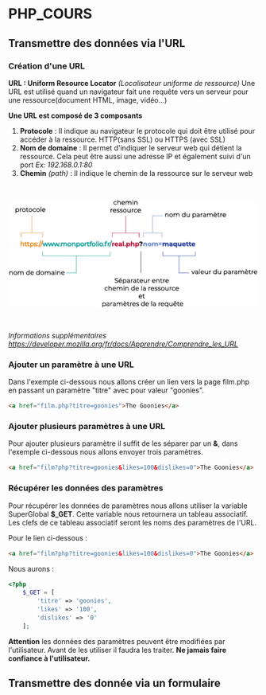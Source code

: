 # PHP_COURS
## Transmettre des données via l'URL
### Création d'une URL 
**URL : Uniform Resource Locator** *(Localisateur uniforme de ressource)*
Une URL est utilisé quand un navigateur fait une requête vers un serveur pour une ressource(document HTML, image, vidéo...)

**Une URL est composé de 3 composants**

1. **Protocole** : Il indique au navigateur le protocole qui doit être utilisé pour accéder à la ressource. HTTP(sans SSL) ou HTTPS (avec SSL)
2. **Nom de domaine** : Il permet d'indiquer le serveur web qui détient la ressource. Cela peut être aussi une adresse IP et également suivi d'un port *Ex: 192.168.0.1:80*
3. **Chemin** *(path)* : Il indique le chemin de la ressource sur le serveur web 

<br>
<p align="center">
    <img width="500" src="assets/url.png">
</p>
<br>

*Informations supplémentaires <https://developer.mozilla.org/fr/docs/Apprendre/Comprendre_les_URL>*

### Ajouter un paramètre à une URL

Dans l'exemple ci-dessous nous allons créer un lien vers la page film.php en passant un paramètre "titre" avec pour valeur "goonies".

```html
<a href="film.php?titre=goonies">The Goonies</a>
```

### Ajouter plusieurs paramètres à une URL

Pour ajouter plusieurs paramètre il suffit de les séparer par un **&**, dans l'exemple ci-dessous nous allons envoyer trois paramètres.

```html
<a href="film?php?titre=goonies&likes=100&dislikes=0">The Goonies</a>
```

### Récupérer les données des paramètres

Pour récupérer les données de paramètres nous allons utiliser la variable SuperGlobal **$_GET**. Cette variable nous retournera un tableau associatif. Les clefs de ce tableau associatif seront les noms des paramètres de l'URL.

Pour le lien ci-dessous :

```html
<a href="film?php?titre=goonies&likes=100&dislikes=0">The Goonies</a>
```

Nous aurons :

```php
<?php
    $_GET = [
        'titre' => 'goonies',
        'likes' => '100',
        'dislikes' => '0'
    ];
```

**Attention** les données des paramètres peuvent être modifiées par l'utilisateur. Avant de les utiliser il faudra les traiter.
**Ne jamais faire confiance à l'utilisateur.**

## Transmettre des donnée via un formulaire
